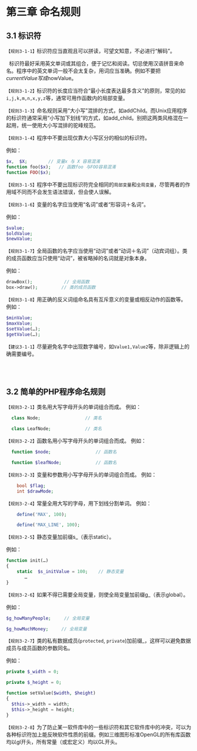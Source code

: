 第三章 命名规则
=====

3.1 标识符
----

`【规则3-1-1】`标识符应当直观且可以拼读，可望文知意，不必进行“解码”。

   标识符最好采用英文单词或其组合，便于记忆和阅读。切忌使用汉语拼音来命名。程序中的英文单词一般不会太复杂，用词应当准确。例如不要把$currentValue写成$nowValue。

`【规则3-1-2】`标识符的长度应当符合“最小长度表达最多含义”的原则，常见的如`i,j,k,m,n,x,y,z`等，通常可用作函数内的局部变量。 

`【规则3-1-3】`命名规则采用“大小写”混排的方式，如addChild。而Unix应用程序的标识符通常采用“小写加下划线”的方式，如add_child。别把这两类风格混在一起用，统一使用大小写混排的驼峰规范。 
 
`【规则3-1-4】`程序中不要出现仅靠大小写区分的相似的标识符。

例如：
```php
$x,  $X;        // 变量x 与 X 容易混淆
function foo($x);   // 函数foo 与FOO容易混淆
function FOO($x);
```
 
`【规则3-1-5】`程序中不要出现标识符完全相同的`局部变量`和`全局变量`，尽管两者的作用域不同而不会发生语法错误，但会使人误解。

`【规则3-1-6】`变量的名字应当使用“名词”或者“形容词＋名词”。

例如：
```php
$value;
$oldValue;
$newValue;
```
 
`【规则3-1-7】`全局函数的名字应当使用“动词”或者“动词＋名词”（动宾词组）。类的成员函数应当只使用“动词”，被省略掉的名词就是对象本身。

例如：
```php
drawBox();            // 全局函数
box->draw();         // 类的成员函数
```
 
`【规则3-1-8】`用正确的反义词组命名具有互斥意义的变量或相反动作的函数等。
例如：
```php
$minValue;
$maxValue;
$setValue(…);
$getValue(…);
```

`【建议3-1-1】`尽量避免名字中出现数字编号，如`Value1,Value2`等，除非逻辑上的确需要编号。


<br>
<br>

3.2 简单的PHP程序命名规则
---- 

`【规则3-2-1】`类名用大写字母开头的单词组合而成。
例如：
```php
  class Node;                 // 类名

  class LeafNode;             // 类名
```

`【规则3-2-2】`函数名用小写字母开头的单词组合而成。
例如：
```php
  function $node;                 // 函数名

  function $leafNode;             // 函数名
```

`【规则3-2-3】`变量和参数用小写字母开头的单词组合而成。
例如：
```php
    bool $flag;
    int $drawMode;
```

`【规则3-2-4】`常量全用大写的字母，用下划线分割单词。
例如：
```php
    define('MAX', 100);

    define('MAX_LINE', 100);
```
 
`【规则3-2-5】`静态变量加前缀s_（表示static）。

例如：
```php
function init(…)
{
    static  $s_initValue = 100;    // 静态变量
       …
}
```

`【规则3-2-6】`如果不得已需要全局变量，则使全局变量加前缀g_（表示global）。

例如：
```php
$g_howManyPeople;     // 全局变量

$g_howMuchMoney;     // 全局变量
```
 

`【规则3-2-7】`类的私有数据成员(`protected`, `private`)加前缀_，这样可以避免数据成员与成员函数的参数同名。

例如：
```php
private $_width = 0;

private $_height = 0;

function setValue($width, $height)
{
  $this->_width = width;
  $this->_height = height;
}
```
 
`【规则3-2-8】`为了防止某一软件库中的一些标识符和其它软件库中的冲突，可以为各种标识符加上能反映软件性质的前缀。例如三维图形标准OpenGL的所有库函数均以gl开头，所有常量（或宏定义）均以GL开头。
